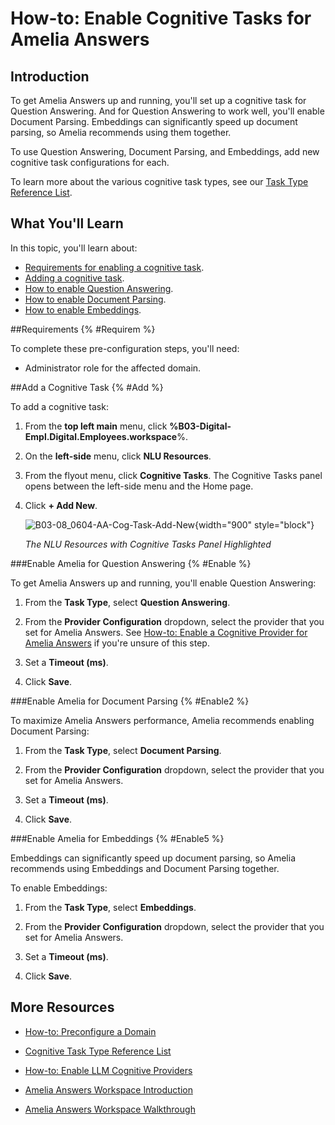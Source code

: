 # How-to: Enable Cognitive Tasks for Amelia Answers

## Introduction

To get Amelia Answers up and running, you'll set up a cognitive task for Question Answering. And for Question Answering to work well, you'll enable Document Parsing. Embeddings can significantly speed up document parsing, so Amelia recommends using them together.

To use Question Answering, Document Parsing, and Embeddings, add new cognitive task configurations for each.

To learn more about the various cognitive task types, see our [Task Type Reference List](B03-08_0605-Cog-Task-Type-Ref-List.md).

## What You'll Learn

In this topic, you'll learn about:

* [Requirements for enabling a cognitive task](#Requirem).
* [Adding a cognitive task](#Add).
* [How to enable Question Answering](#Enable).
* [How to enable Document Parsing](#Enable2).
* [How to enable Embeddings](#Enable5).

##Requirements {% #Requirem %}

To complete these pre-configuration steps, you'll need:

* Administrator role for the affected domain.

##Add a Cognitive Task {% #Add %}

To add a cognitive task:

1. From the **top left main** menu, click **%B03-Digital-Empl.Digital.Employees.workspace**%.

2. On the **left-side** menu, click **NLU Resources**.

3. From the flyout menu, click **Cognitive Tasks**. The Cognitive Tasks panel opens between the left-side menu and the Home page.

4. Click **+ Add New**.

   ![B03-08_0604-AA-Cog-Task-Add-New](B03-08_0604-AA-Cog-Task-Add-New.png){width="900" style="block"}

   *The NLU Resources with Cognitive Tasks Panel Highlighted*

###Enable Amelia for Question Answering {% #Enable %}

To get Amelia Answers up and running, you'll enable Question Answering:

1. From the **Task Type**, select **Question Answering**.

2. From the **Provider Configuration** dropdown, select the provider that you set for Amelia Answers. See [How-to: Enable a Cognitive Provider for Amelia Answers](B03-08_0704-HT-Precon-AAnswers-CogProvider.md) if you're unsure of this step.

3. Set a **Timeout (ms)**.

4. Click **Save**.

###Enable Amelia for Document Parsing {% #Enable2 %}

To maximize Amelia Answers performance, Amelia recommends enabling Document Parsing:

1. From the **Task Type**, select **Document Parsing**.

2. From the **Provider Configuration** dropdown, select the provider that you set for Amelia Answers.

3. Set a **Timeout (ms)**.

4. Click **Save**.

###Enable Amelia for Embeddings {% #Enable5 %}

Embeddings can significantly speed up document parsing, so Amelia recommends using Embeddings and Document Parsing together.

To enable Embeddings:

1. From the **Task Type**, select **Embeddings**.

2. From the **Provider Configuration** dropdown, select the provider that you set for Amelia Answers.

3. Set a **Timeout (ms)**.

4. Click **Save**.

## More Resources

* [How-to: Preconfigure a Domain](B01-01_0008-HT-Precon-AAnswers-Responder.md)

* [Cognitive Task Type Reference List](B03-08_0605-Cog-Task-Type-Ref-List.md)

* [How-to: Enable LLM Cognitive Providers](B03-08_0704-HT-Precon-AAnswers-CogProvider.md)

* [Amelia Answers Workspace Introduction](B04-00_0001-Amelia-Ans-Intro.md)

* [Amelia Answers Workspace Walkthrough](B10-00_0002-Answer-Agents-Walk.md)

